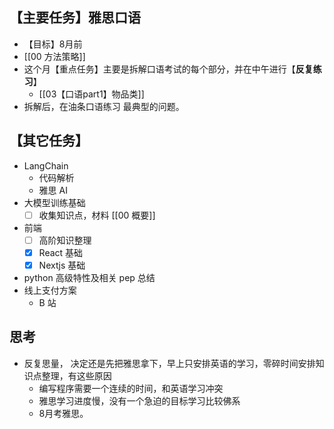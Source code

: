 ## 【主要任务】雅思口语 
- 【目标】8月前
- [[00 方法策略]]
- 这个月【重点任务】主要是拆解口语考试的每个部分，并在中午进行【**反复练习**】
	- [[03【口语part1】物品类]]
- 拆解后，在油条口语练习 最典型的问题。

## 【其它任务】
- LangChain
	- 代码解析
	- 雅思 AI
- 大模型训练基础
	- [ ] 收集知识点，材料 [[00 概要]]
- 前端
	- [ ] 高阶知识整理
	- [x] React 基础
	- [x] Nextjs 基础
	
- python 高级特性及相关 pep 总结
- 线上支付方案 
	- B 站


## 思考
- 反复思量， 决定还是先把雅思拿下，早上只安排英语的学习，零碎时间安排知识点整理，有这些原因
	- 编写程序需要一个连续的时间，和英语学习冲突
	- 雅思学习进度慢，没有一个急迫的目标学习比较佛系
	- 8月考雅思。



